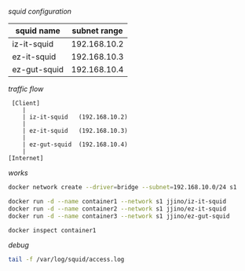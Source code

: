 _squid configuration_

|squid name | subnet range|
|---|---|
| iz-it-squid  | 192.168.10.2 |
| ez-it-squid  | 192.168.10.3 |
| ez-gut-squid | 192.168.10.4 |

_traffic flow_

     [Client]
        |
        | iz-it-squid   (192.168.10.2)
        |
        | ez-it-squid   (192.168.10.3)
        |
        | ez-gut-squid  (192.168.10.4)
        |
    [Internet]

_works_

```bash
docker network create --driver=bridge --subnet=192.168.10.0/24 s1

docker run -d --name container1 --network s1 jjino/iz-it-squid
docker run -d --name container2 --network s1 jjino/ez-it-squid
docker run -d --name container3 --network s1 jjino/ez-gut-squid

docker inspect container1

```


_debug_

```bash
tail -f /var/log/squid/access.log


```
